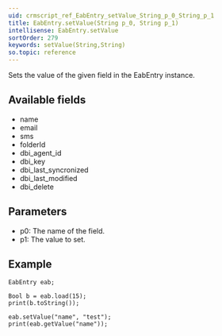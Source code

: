 ```yaml
---
uid: crmscript_ref_EabEntry_setValue_String_p_0_String_p_1
title: EabEntry.setValue(String p_0, String p_1)
intellisense: EabEntry.setValue
sortOrder: 279
keywords: setValue(String,String)
so.topic: reference
---
```


Sets the value of the given field in the EabEntry instance.

## Available fields


 - name
 - email
 - sms
 - folderId
 - dbi\_agent_id
 - dbi\_key
 - dbi\_last_syncronized
 - dbi\_last_modified
 - dbi\_delete




## Parameters


 - p0: The name of the field.
 - p1: The value to set.




## Example


    EabEntry eab;
    
    Bool b = eab.load(15);
    print(b.toString());
    
    eab.setValue("name", "test");
    print(eab.getValue("name"));


